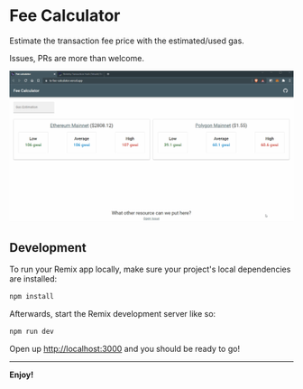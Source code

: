 # Fee Calculator

Estimate the transaction fee price with the estimated/used gas.

Issues, PRs are more than welcome.

![example](./example.gif)

## Development

To run your Remix app locally, make sure your project's local dependencies are installed:

```sh
npm install
```

Afterwards, start the Remix development server like so:

```sh
npm run dev
```

Open up [http://localhost:3000](http://localhost:3000) and you should be ready to go!

---

**Enjoy!**
